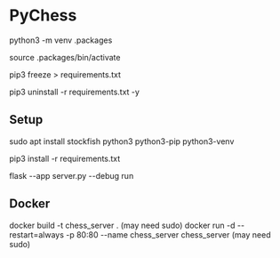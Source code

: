 # PyChess

python3 -m venv .packages

source .packages/bin/activate

pip3 freeze > requirements.txt

pip3 uninstall -r requirements.txt -y

## Setup

sudo apt install stockfish python3 python3-pip python3-venv

pip3 install -r requirements.txt

flask --app server.py --debug run

## Docker

docker build -t chess_server . (may need sudo)
docker run -d --restart=always -p 80:80 --name chess_server chess_server (may need sudo)
